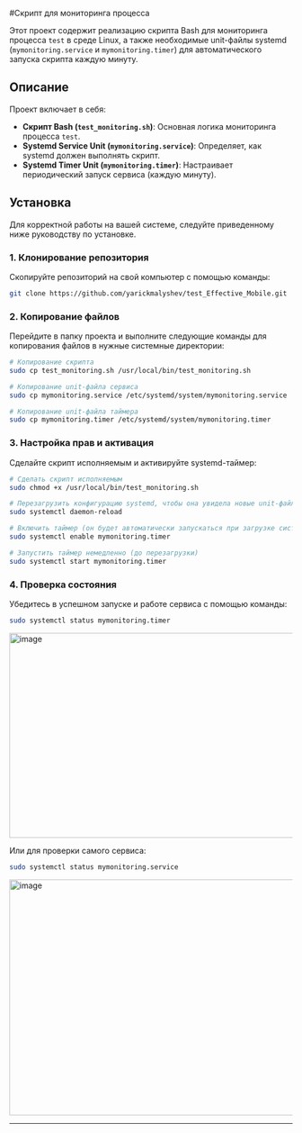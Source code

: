 #Скрипт для мониторинга процесса

Этот проект содержит реализацию скрипта Bash для мониторинга процесса `test` в среде Linux, а также необходимые unit-файлы systemd (`mymonitoring.service` и `mymonitoring.timer`) для автоматического запуска скрипта каждую минуту.

## Описание

Проект включает в себя:
*   **Скрипт Bash (`test_monitoring.sh`)**: Основная логика мониторинга процесса `test`.
*   **Systemd Service Unit (`mymonitoring.service`)**: Определяет, как systemd должен выполнять скрипт.
*   **Systemd Timer Unit (`mymonitoring.timer`)**: Настраивает периодический запуск сервиса (каждую минуту).

## Установка

Для корректной работы на вашей системе, следуйте приведенному ниже руководству по установке.

### 1. Клонирование репозитория

Скопируйте репозиторий на свой компьютер с помощью команды:

```bash
git clone https://github.com/yarickmalyshev/test_Effective_Mobile.git
```

### 2. Копирование файлов

Перейдите в папку проекта и выполните следующие команды для копирования файлов в нужные системные директории:

```bash
# Копирование скрипта
sudo cp test_monitoring.sh /usr/local/bin/test_monitoring.sh

# Копирование unit-файла сервиса
sudo cp mymonitoring.service /etc/systemd/system/mymonitoring.service

# Копирование unit-файла таймера
sudo cp mymonitoring.timer /etc/systemd/system/mymonitoring.timer
```

### 3. Настройка прав и активация

Сделайте скрипт исполняемым и активируйте systemd-таймер:

```bash
# Сделать скрипт исполняемым
sudo chmod +x /usr/local/bin/test_monitoring.sh

# Перезагрузить конфигурацию systemd, чтобы она увидела новые unit-файлы
sudo systemctl daemon-reload

# Включить таймер (он будет автоматически запускаться при загрузке системы)
sudo systemctl enable mymonitoring.timer

# Запустить таймер немедленно (до перезагрузки)
sudo systemctl start mymonitoring.timer
```

### 4. Проверка состояния

Убедитесь в успешном запуске и работе сервиса с помощью команды:

```bash
sudo systemctl status mymonitoring.timer
```

<img width="2230" height="364" alt="image" src="https://github.com/user-attachments/assets/00190411-3e59-4e56-abf0-7bcec1f244a0" />

Или для проверки самого сервиса:

```bash
sudo systemctl status mymonitoring.service
```

<img width="1988" height="419" alt="image" src="https://github.com/user-attachments/assets/234a69d6-2d99-4c7c-9adc-66d0bf1fbb77" />

---
